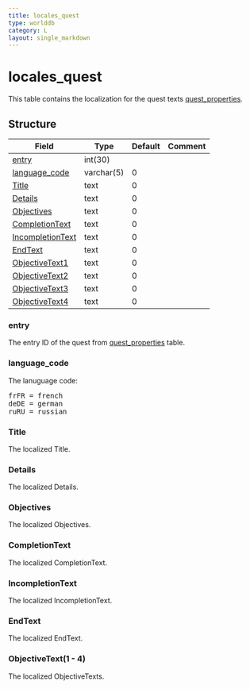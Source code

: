 ```yaml
---
title: locales_quest
type: worlddb
category: L
layout: single_markdown
---
```


# locales_quest
This table contains the localization for the quest texts [quest_properties](/Wiki/database/world/quest_properties/ "Quest properties").

## Structure

Field                                                                                               | Type       | Default | Comment
--------------------------------------------------------------------------------------------------- | ---------- | ------- | -------
[entry](#entry)                             | int(30)    |         |        
[language_code](#language_code)             | varchar(5) | 0       |        
[Title](#Title)                             | text       | 0       |        
[Details](#Details)                         | text       | 0       |        
[Objectives](#Objectives)                   | text       | 0       |        
[CompletionText](#CompletionText)           | text       | 0       |        
[IncompletionText](#IncompletionText)       | text       | 0       |        
[EndText](#EndText)                         | text       | 0       |        
[ObjectiveText1](#ObjectiveText.281_-_4.29) | text       | 0       |        
[ObjectiveText2](#ObjectiveText.281_-_4.29) | text       | 0       |        
[ObjectiveText3](#ObjectiveText.281_-_4.29) | text       | 0       |        
[ObjectiveText4](#ObjectiveText.281_-_4.29) | text       | 0       |        

### entry

The entry ID of the quest from [quest_properties](/Wiki/database/world/quest_properties/ "Quest properties") table.

### language_code

The lanuguage code:

<pre>
frFR = french
deDE = german
ruRU = russian
</pre>

### Title

The localized Title.

### Details

The localized Details.

### Objectives

The localized Objectives.

### CompletionText

The localized CompletionText.

### IncompletionText

The localized IncompletionText.

### EndText

The localized EndText.

### ObjectiveText(1 - 4)

The localized ObjectiveTexts.